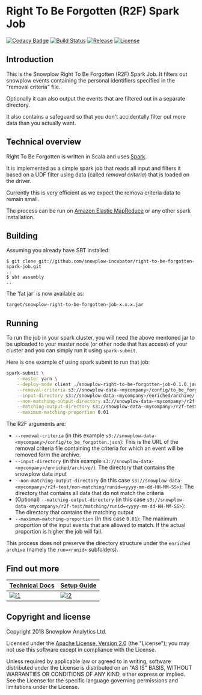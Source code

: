 # Right To Be Forgotten (R2F) Spark Job

[![Codacy Badge][codacy-badge]][codacy-dashboard]
[![Build Status][travis-image]][travis]
[![Release][release-image]][releases]
[![License][license-image]][license]

## Introduction

This is the Snowplow Right To Be Forgotten (R2F) Spark Job. It filters out snowplow events containing the personal identifiers specified in the "removal criteria" file.

Optionally it can also output the events that are filtered out in a separate directory.

It also contains a safeguard so that you don't accidentally filter out more data than you actually want.

## Technical overview

Right To Be Forgotten is written in Scala and uses [Spark][spark].

It is implemented as a simple spark job that reads all input and filters it based on a UDF filter using data (called *removal criteria*) that is loaded on the driver. 

Currently this is very efficient as we expect the remova criteria data to remain small.

The process can be run on [Amazon Elastic MapReduce][emr] or any other spark installation.

## Building

Assuming you already have SBT installed:

    $ git clone git://github.com/snowplow-incubator/right-to-be-forgotten-spark-job.git
    ..
    $ sbt assembly
    ..

The 'fat jar' is now available as:

    target/snowplow-right-to-be-forgotten-job-x.x.x.jar

## Running

To run the job in your spark cluster, you will need the above mentoned jar to be uploaded to your master node (or other node that has access) of your cluster and you can simply run it using `spark-submit`.

Here is one example of using spark submit to run that job:

```bash
spark-submit \
    --master yarn \
    --deploy-mode client ./snowplow-right-to-be-forgotten-job-0.1.0.jar \
    --removal-criteria s3://snowplow-data-<mycompany>/config/to_be_forgotten.json \
    --input-directory s3://snowplow-data-<mycompany>/enriched/archive/ \
    --non-matching-output-directory s3://snowplow-data-<mycompany>/r2f-test/non-matching/runid=<yyyy-mm-dd-HH-MM-SS> \
    --matching-output-directory s3://snowplow-data-<mycompany>/r2f-test/matching/runid=<yyyy-mm-dd-HH-MM-SS> \
    --maximum-matching-proportion 0.01
```

The R2F arguments are:

* `--removal-criteria` (in this example `s3://snowplow-data-<mycompany>/config/to_be_forgotten.json`):
    This is the URL of the removal criteria file containing the criteria for which an event will be removed form the archive.
* `--input-directory` (in this example `s3://snowplow-data-<mycompany>/enriched/archive/`):
    The directory that contains the snowplow data input
* `--non-matching-output-directory` (in this case `s3://snowplow-data-<mycompany>/r2f-test/non-matching/runid=<yyyy-mm-dd-HH-MM-SS>`):
    The directory that contains all data that do not match the criteria
* (Optional) `--matching-output-directory` (in this case `s3://snowplow-data-<mycompany>/r2f-test/matching/runid=<yyyy-mm-dd-HH-MM-SS>`):
    The directory that contains the matching output
* `--maximum-matching-proportion` (In this case `0.01`):
    The maximum proportion of the input events that are allowed to match. If the actual proportion is higher the job will fail.

This process does not preserve the directory structure under the `enriched archive` (namely the `run=<runid>` subfolders).

## Find out more

|  **[Technical Docs][techdocs]**  |  **[Setup Guide][setup]**         |
|-----------------------------|-----------------------|
| [![i1][techdocs-image]][techdocs] | [![i2][setup-image]][setup] |

## Copyright and license

Copyright 2018 Snowplow Analytics Ltd.

Licensed under the [Apache License, Version 2.0][license] (the "License");
you may not use this software except in compliance with the License.

Unless required by applicable law or agreed to in writing, software
distributed under the License is distributed on an "AS IS" BASIS,
WITHOUT WARRANTIES OR CONDITIONS OF ANY KIND, either express or implied.
See the License for the specific language governing permissions and
limitations under the License.

[techdocs]: https://github.com/snowplow-incubator/right-to-be-forgotten-spark-job/wiki/Technical-documentation
[setup]: https://github.com/snowplow-incubator/right-to-be-forgotten-spark-job/wiki/Setup-Guide
[techdocs-image]: https://d3i6fms1cm1j0i.cloudfront.net/github/images/techdocs.png
[setup-image]: https://d3i6fms1cm1j0i.cloudfront.net/github/images/setup.png

[spark]: http://spark.apache.org/
[snowplow]: http://snowplowanalytics.com
[emr]: http://aws.amazon.com/elasticmapreduce/

[license]: http://www.apache.org/licenses/LICENSE-2.0

[codacy-badge]: https://api.codacy.com/project/badge/Grade/422d7981055243a4abb8530306904dc2
[codacy-dashboard]: https://www.codacy.com/project/snowplow/right-to-be-forgotten-spark-job/dashboard?utm_source=github.com&amp;utm_medium=referral&amp;utm_content=snowplow-incubator/right-to-be-forgotten-spark-job&amp;utm_campaign=Badge_Grade_Dashboard

[travis-image]: https://travis-ci.org/snowplow-incubator/right-to-be-forgotten-spark-job.svg?branch=master
[travis]: https://travis-ci.org/snowplow-incubator/right-to-be-forgotten-spark-job

[release-image]: https://img.shields.io/badge/release-0.1.0-orange.svg?style=flat
[releases]: https://github.com/snowplow-incubator/snowplow-right-to-be-forgotten-job/releases

[license-image]: http://img.shields.io/badge/license-Apache--2-blue.svg?style=flat
[license]: http://www.apache.org/licenses/LICENSE-2.0
